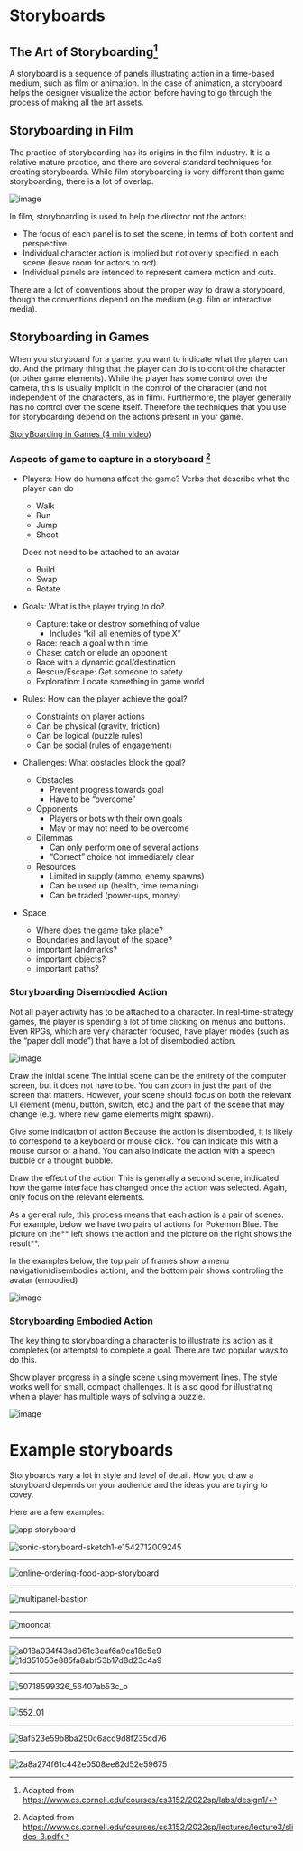 # Storyboards

## The Art of Storyboarding[^1]

A storyboard is a sequence of panels illustrating action in a time-based medium, such as film or animation. In the case of animation, a storyboard helps the designer visualize the action before having to go through the process of making all the art assets.

## Storyboarding in Film

The practice of storyboarding has its origins in the film industry. It is a relative mature practice, and there are several standard techniques for creating storyboards. While film storyboarding is very different than game storyboarding, there is a lot of overlap.

![image](https://github.com/kenpower/kenpower.com/assets/105429/b3f396bd-a1d6-454b-9bbd-ad0a0c14ef9c)

In film, storyboarding is used to help the director not the actors:

- The focus of each panel is to set the scene, in terms of both content and perspective.
- Individual character action is implied but not overly specified in each scene (leave room for actors to _act_).
- Individual panels are intended to represent camera motion and cuts.

There are a lot of conventions about the proper way to draw a storyboard, though the conventions depend on the medium (e.g. film or interactive media).

## Storyboarding in Games

When you storyboard for a game, you want to indicate what the player can do. And the primary thing that the player can do is to control the character (or other game elements). While the player has some control over the camera, this is usually implicit in the control of the character (and not independent of the characters, as in film). Furthermore, the player generally has no control over the scene itself. Therefore the techniques that you use for storyboarding depend on the actions present in your game.

[StoryBoarding in Games (4 min video)](https://www.youtube.com/watch?v=iZFC8unWgtQ)

### Aspects of game to capture in a storyboard [^2]

- Players: How do humans affect the game?
  Verbs that describe what the player can do

  - Walk
  - Run
  - Jump
  - Shoot

  Does not need to be attached to an avatar

  - Build
  - Swap
  - Rotate

- Goals: What is the player trying to do?
  - Capture: take or destroy something of value
    - Includes “kill all enemies of type X”
  - Race: reach a goal within time
  - Chase: catch or elude an opponent
  - Race with a dynamic goal/destination
  - Rescue/Escape: Get someone to safety
  - Exploration: Locate something in game world
- Rules: How can the player achieve the goal?
  - Constraints on player actions
  - Can be physical (gravity, friction)
  - Can be logical (puzzle rules)
  - Can be social (rules of engagement)
- Challenges: What obstacles block the goal?

  - Obstacles
    - Prevent progress towards goal
    - Have to be “overcome”
  - Opponents
    - Players or bots with their own goals
    - May or may not need to be overcome
  - Dilemmas
    - Can only perform one of several actions
    - “Correct” choice not immediately clear
  - Resources
    - Limited in supply (ammo, enemy spawns)
    - Can be used up (health, time remaining)
    - Can be traded (power-ups, money)

- Space
  - Where does the game take place?
  - Boundaries and layout of the space?
  - important landmarks?
  - important objects?
  - important paths?

### Storyboarding Disembodied Action

Not all player activity has to be attached to a character. In real-time-strategy games, the player is spending a lot of time clicking on menus and buttons. 
Even RPGs, which are very character focused, have player modes (such as the “paper doll mode”) that have a lot of disembodied action.

![image](https://www.diablowiki.net/images/1/12/Inv-aug-2010.jpg)

Draw the initial scene
The initial scene can be the entirety of the computer screen, but it does not have to be. You can zoom in just the part of the screen that matters. However, your scene should focus on both the relevant UI element (menu, button, switch, etc.) and the part of the scene that may change (e.g. where new game elements might spawn).

Give some indication of action
Because the action is disembodied, it is likely to correspond to a keyboard or mouse click. You can indicate this with a mouse cursor or a hand. You can also indicate the action with a speech bubble or a thought bubble.

Draw the effect of the action
This is generally a second scene, indicated how the game interface has changed once the action was selected. Again, only focus on the relevant elements.

As a general rule, this process means that each action is a pair of scenes. For example, below we have two pairs of actions for Pokemon Blue. The picture on the** left shows the action and the picture on the right shows the result**.

In the examples below, the top pair of frames show a menu navigation(disembodies action), and the bottom pair shows controling the avatar (embodied)

![image](https://github.com/KenPowerClassroom/InteractionDesign/assets/105429/b9e3427d-650a-4f8c-b30d-963fb295fcfb)

### Storyboarding Embodied Action

The key thing to storyboarding a character is to illustrate its action as it completes (or attempts) to complete a goal. There are two popular ways to do this.

Show player progress in a single scene using movement lines. The style works well for small, compact challenges. It is also good for illustrating when a player has multiple ways of solving a puzzle.

![image](https://github.com/KenPowerClassroom/InteractionDesign/assets/105429/e47ec006-757d-4be1-993b-db751834cd5f)

# Example storyboards

Storyboards vary a lot in style and level of detail. How you draw a storyboard depends on your audience and the ideas you are trying to covey.

Here are a few examples:

![app storyboard](https://miro.medium.com/v2/resize:fit:1100/format:webp/1*ZG0dU2XXx8aq-SInU6r21w.png)

![sonic-storyboard-sketch1-e1542712009245](https://github.com/KenPowerClassroom/InteractionDesign/assets/105429/c0855635-3fb1-4762-8340-07d5c6d0d502)

---

![online-ordering-food-app-storyboard](https://github.com/KenPowerClassroom/InteractionDesign/assets/105429/b1831917-f68e-47f2-9578-779140d1f8f5)

---

![multipanel-bastion](https://github.com/KenPowerClassroom/InteractionDesign/assets/105429/f47c021a-3b06-4d62-8626-7a592c98d455)

---

![mooncat](https://github.com/KenPowerClassroom/InteractionDesign/assets/105429/1935db42-49ef-415b-be71-16e592cc04a1)

---

![a018a034f43ad061c3eaf6a9ca18c5e9](https://github.com/KenPowerClassroom/InteractionDesign/assets/105429/42feaac8-ae6e-4e1b-aa33-2d3870c4c430)
![1d351056e885fa8abf53b17d8d23c4a9](https://github.com/KenPowerClassroom/InteractionDesign/assets/105429/9a61d7d0-bd72-4ca6-b553-a180c01095ee)

---

![50718599326_56407ab53c_o](https://github.com/KenPowerClassroom/InteractionDesign/assets/105429/f205d614-3fa5-4ca6-b21e-e8877fbb09c9)

---

![552_01](https://github.com/KenPowerClassroom/InteractionDesign/assets/105429/9c64950d-5f10-463c-937e-3929eefc71b5)

---

![9af523e59b8ba250c6acd9d8f235cd76](https://github.com/KenPowerClassroom/InteractionDesign/assets/105429/d78de6a6-4a2f-4a55-b9cc-3e2e99795bd9)

---

![2a8a274f61c442e0508ee82d52e59675](https://github.com/KenPowerClassroom/InteractionDesign/assets/105429/d7a05bbe-6e66-4109-b27b-3eb0e321c9f5)



[^1]: Adapted from https://www.cs.cornell.edu/courses/cs3152/2022sp/labs/design1/
[^2]: Adapted from https://www.cs.cornell.edu/courses/cs3152/2022sp/lectures/lecture3/slides-3.pdf

